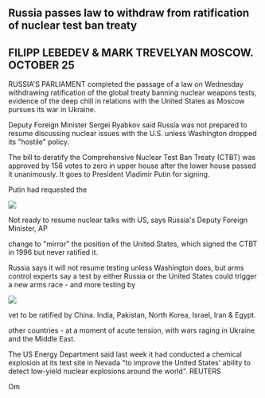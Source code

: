 ## Russia passes law to withdraw from ratification of nuclear test ban treaty

## FILIPP LEBEDEV **& MARK TREVELYAN** MOSCOW. OCTOBER 25

RUSSIA'S PARLIAMENT completed the passage of a law on Wednesday withdrawing ratification of the global treaty banning nuclear weapons tests, evidence of the deep chill in relations with the United States as Moscow pursues its war in Ukraine.

Deputy Foreign Minister Sergei Ryabkov said Russia was not prepared to resume discussing nuclear issues with the U.S. unless Washington dropped its "hostile" policy.

The bill to deratify the Comprehensive Nuclear Test Ban Treaty (CTBT) was approved by 156 votes to zero in upper house after the lower house passed it unanimously. It goes to President Vladimir Putin for signing.

Putin had requested the

![](_page_0_Picture_6.jpeg)

Not ready to resume nuclear talks with US, says Russia's Deputy Foreign Minister, AP

change to "mirror" the position of the United States, which signed the CTBT in 1996 but never ratified it.

Russia says it will not resume testing unless Washington does, but arms control experts say a test by either Russia or the United States could trigger a new arms race - and more testing by

![](_page_0_Picture_10.jpeg)

vet to be ratified by China. India, Pakistan, North Korea, Israel, Iran & Egypt.

other countries - at a moment of acute tension, with wars raging in Ukraine and the Middle East.

The US Energy Department said last week it had conducted a chemical explosion at its test site in Nevada "to improve the United States' ability to detect low-yield nuclear explosions around the world". REUTERS

Om
